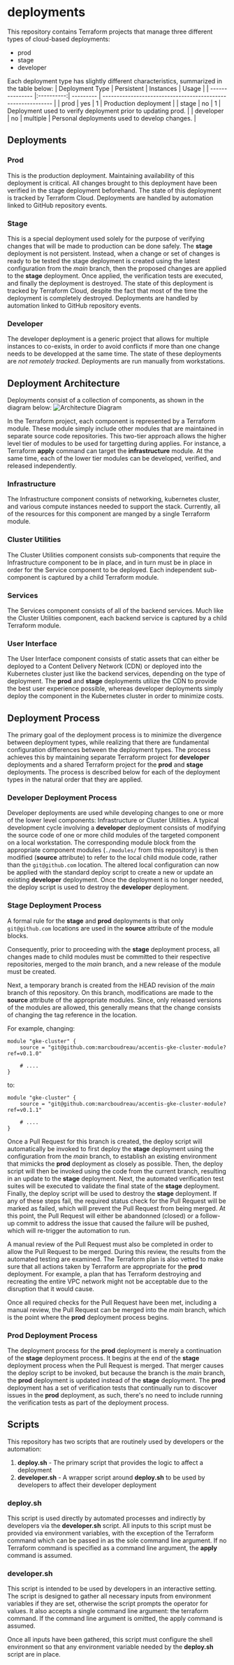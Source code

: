deployments
===========

This repository contains Terraform projects that manage three different types of cloud-based deployments:
* prod
* stage
* developer

Each deployment type has slightly different characteristics, summarized in the table below:
| Deployment Type | Persistent | Instances | Usage                                                        |
| --------------- |:----------:| --------- | ------------------------------------------------------------ |
| prod            | yes        | 1         | Production deployment                                        |
| stage           | no         | 1         | Deployment used to verify deployment prior to updating prod. |
| developer       | no         | multiple  | Personal deployments used to develop changes.                |

## Deployments

### Prod
This is the production deployment.  Maintaining availability of this deployment is critical.  All changes brought to this deployment have been verified in the stage deployment beforehand.  The state of this deployment is tracked by Terraform Cloud.  Deployments are handled by automation linked to GitHub repository events.

### Stage
This is a special deployment used solely for the purpose of verifying changes that will be made to production can be done safely.  The **stage** deployment is not persistent.  Instead, when a change or set of changes is ready to be tested the stage deployment is created using the latest configuration from the *main* branch, then the proposed changes are applied to the **stage** deployment.  Once applied, the verification tests are executed, and finally the deployment is destroyed.  The state of this deployment is tracked by Terraform Cloud, despite the fact that most of the time the deployment is completely destroyed.  Deployments are handled by automation linked to GitHub repository events.

### Developer
The developer deployment is a generic project that allows for multiple instances to co-exists, in order to avoid conflicts if more than one change needs to be developped at the same time.  The state of these deployments are *not remotely tracked*.  Deployments are run manually from workstations.

## Deployment Architecture

Deployments consist of a collection of components, as shown in the diagram below:
![Architecture Diagram](./docs/AccentisDeploymentArchitecture.png)

In the Terraform project, each component is represented by a Terraform module.  These module simply include other modules that are maintained in separate source code repositories.  This two-tier approach allows the higher level tier of modules to be used for targetting during applies.  For instance, a Terraform **apply** command can target the **infrastructure** module.  At the same time, each of the lower tier modules can be developed, verified, and released independently.

### Infrastructure
The Infrastructure component consists of networking, kubernetes cluster, and various compute instances needed to support the stack.  Currently, all of the resources for this component are manged by a single Terraform module.

### Cluster Utilities
The Cluster Utilities component consists sub-components that require the Infrastructure component to be in place, and in turn must be in place in order for the Service component to be deployed.  Each independent sub-component is captured by a child Terraform module.

### Services
The Services component consists of all of the backend services.  Much like the Cluster Utilities component, each backend service is captured by a child Terraform module.

### User Interface
The User Interface component consists of static assets that can either be deployed to a Content Delivery Network (CDN) or deployed into the Kubernetes cluster just like the backend services, depending on the type of deployment.  The **prod** and **stage** deployments utilize the CDN to provide the best user experience possible, whereas developer deployments simply deploy the component in the Kubernetes cluster in order to minimize costs.

## Deployment Process
The primary goal of the deployment process is to minimize the divergence between deployment types, while realizing that there are fundamental configuration differences between the deployment types.  The process achieves this by maintaining  separate Terraform project for **developer** deployments and a shared Terraform project for the **prod** and **stage** deployments.  The process is described below for each of the deployment types in the natural order that they are applied.

### Developer Deployment Process
Developer deployments are used while developing changes to one or more of the lower level components: Infrastructure or Cluster Utilities.  A typical development cycle involving a **developer** deployment consists of modifying the source code of one or more child modules of the targeted component on a local workstation.  The corresponding module block from the appropriate component modules (`./modules/` from this repository) is then modified (**source** attribute) to refer to the local child module code, rather than the `git@github.com` location.  The altered local configuration can now be applied with the standard deploy script to create a new or update an existing **developer** deployment.  Once the deployment is no longer needed, the deploy script is used to destroy the **developer** deployment.

### Stage Deployment Process
A formal rule for the **stage** and **prod** deployments is that only `git@github.com` locations are used in the **source** attribute of the module blocks.

Consequently, prior to proceeding with the **stage** deployment process, all changes made to child modules must be committed to their respective repositories, merged to the *main* branch, and a new release of the module must be created.

Next, a temporary branch is created from the HEAD revision of the *main* branch of this repository.  On this branch, modifications are made to the **source** attribute of the appropriate modules.  Since, only released versions of the modules are allowed, this generally means that the change consists of changing the tag reference in the location.

For example, changing:
```hcl
module "gke-cluster" {
    source = "git@github.com:marcboudreau/accentis-gke-cluster-module?ref=v0.1.0"

    # ....
}
```

to:
```hcl
module "gke-cluster" {
    source = "git@github.com:marcboudreau/accentis-gke-cluster-module?ref=v0.1.1"

    # ....
}
```

Once a Pull Request for this branch is created, the deploy script will automatically be invoked to first deploy the **stage** deployment using the configuration from the *main* branch, to establish an existing environment that mimicks the **prod** deployment as closely as possible.  Then, the deploy script will then be invoked using the code from the current branch, resulting in an update to the **stage** deployment.  Next, the automated verification test suites will be executed to validate the final state of the **stage** deployment.  Finally, the deploy script will be used to destroy the **stage** deployment.  If any of these steps fail, the required status check for the Pull Request will be marked as failed, which will prevent the Pull Request from being merged.  At this point, the Pull Request will either be abandonned (closed) or a follow-up commit to address the issue that caused the failure will be pushed, which will re-trigger the automation to run.

A manual review of the Pull Request must also be completed in order to allow the Pull Request to be merged.  During this review, the results from the automated testing are examined.  The Terraform plan is also vetted to make sure that all actions taken by Terraform are appropriate for the **prod** deployment.  For example, a plan that has Terraform destroying and recreating the entire VPC network might not be acceptable due to the disruption that it would cause.

Once all required checks for the Pull Request have been met, including a manual review, the Pull Request can be merged into the *main* branch, which is the point where the **prod** deployment process begins.

### Prod Deployment Process
The deployment process for the **prod** deployment is merely a continuation of the **stage** deployment process.  It begins at the end of the **stage** deployment process when the Pull Request is merged.  That merger causes the deploy script to be invoked, but because the branch is the *main* branch, the **prod** deployment is updated instead of the **stage** deployment.  The **prod** deployment has a set of verification tests that continually run to discover issues in the **prod** deployment, as such, there's no need to include running the verification tests as part of the deployment process.

## Scripts
This repository has two scripts that are routinely used by developers or the automation:

1. **deploy.sh** - The primary script that provides the logic to affect a deployment
1. **developer.sh** - A wrapper script around **deploy.sh** to be used by developers to affect their developer deployment

### deploy.sh
This script is used directly by automated processes and indirectly by developers via the **developer.sh** script.  All inputs to this script must be provided via environment variables, with the exception of the Terraform command which can be passed in as the sole command line argument. If no Terraform command is specified as a command line argument, the **apply** command is assumed.

### developer.sh
This script is intended to be used by developers in an interactive setting.  The script is designed to gather all necessary inputs from environment variables if they are set, otherwise the script prompts the operator for values.  It also accepts a single command line argument: the terraform command.  If the command line argument is omitted, the apply command is assumed.

Once all inputs have been gathered, this script must configure the shell environment so that any environment variable needed by the **deploy.sh** script are in place.
